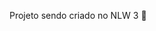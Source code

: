 <p class="center>
  <img src=".github/Logo.png" alt="happy" title="happy" />
</p>



Projeto sendo criado no NLW 3 :rocket:
